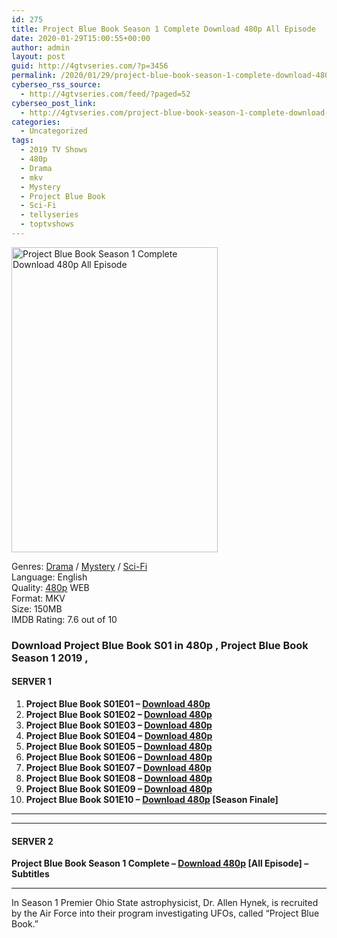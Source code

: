 ```yaml
---
id: 275
title: Project Blue Book Season 1 Complete Download 480p All Episode
date: 2020-01-29T15:00:55+00:00
author: admin
layout: post
guid: http://4gtvseries.com/?p=3456
permalink: /2020/01/29/project-blue-book-season-1-complete-download-480p-all-episode/
cyberseo_rss_source:
  - http://4gtvseries.com/feed/?paged=52
cyberseo_post_link:
  - http://4gtvseries.com/project-blue-book-season-1-complete-download-480p-all-episode/
categories:
  - Uncategorized
tags:
  - 2019 TV Shows
  - 480p
  - Drama
  - mkv
  - Mystery
  - Project Blue Book
  - Sci-Fi
  - tellyseries
  - toptvshows
---
```

<img loading="lazy" class="aligncenter" src="https://3.bp.blogspot.com/-a-H2ojqbohw/XjGTD2zYv3I/AAAAAAAAAUk/g2jxywbBUXcRqrLsP-QX-cQHKOSKi45iQCK4BGAYYCw/s1600/Project%2BBlue%2BBook%2BSeason%2B1.jpg" alt="Project Blue Book Season 1 Complete Download 480p All Episode" width="330" height="488" />

Genres:&nbsp;<a href="http://4gtvseries.com/tag/drama/" data-wpel-link="internal">Drama</a> / <a href="http://4gtvseries.com/tag/mystery/" data-wpel-link="internal">Mystery</a> / <a href="http://4gtvseries.com/tag/sci-fi/" data-wpel-link="internal">Sci-Fi</a>  
Language: English  
Quality:&nbsp;<a href="http://4gtvseries.com/tag/480p/" data-wpel-link="internal">480p</a> WEB  
Format: MKV  
Size: 150MB  
IMDB Rating: 7.6 out of 10

### **Download Project Blue Book S01 in 480p , Project Blue Book Season 1 2019 ,&nbsp;**

#### <span><strong>SERVER 1</strong></span>

  1. **Project Blue Book S01E01 – <a href="http://slink.dl480p.xyz/vQRtlIZk" data-wpel-link="external" target="_blank" rel="nofollow external noopener noreferrer" class="wpel-icon-left"><i class="wpel-icon fa fa-download" aria-hidden="true"></i>Download 480p</a>**
  2. **Project Blue Book S01E02 – <a href="http://slink.dl480p.xyz/i3RByrC" data-wpel-link="external" target="_blank" rel="nofollow external noopener noreferrer" class="wpel-icon-left"><i class="wpel-icon fa fa-download" aria-hidden="true"></i>Download 480p</a>**
  3. **Project Blue Book S01E03 – <a href="http://slink.dl480p.xyz/zPnjHxks" data-wpel-link="external" target="_blank" rel="nofollow external noopener noreferrer" class="wpel-icon-left"><i class="wpel-icon fa fa-download" aria-hidden="true"></i>Download 480p</a>**
  4. **Project Blue Book S01E04 – <a href="http://slink.dl480p.xyz/xyJPm" data-wpel-link="external" target="_blank" rel="nofollow external noopener noreferrer" class="wpel-icon-left"><i class="wpel-icon fa fa-download" aria-hidden="true"></i>Download 480p</a>**
  5. **Project Blue Book S01E05 – <a href="http://slink.dl480p.xyz/9P4Hr2" data-wpel-link="external" target="_blank" rel="nofollow external noopener noreferrer" class="wpel-icon-left"><i class="wpel-icon fa fa-download" aria-hidden="true"></i>Download 480p</a>**
  6. **Project Blue Book S01E06 – <a href="http://slink.dl480p.xyz/V636vb" data-wpel-link="external" target="_blank" rel="nofollow external noopener noreferrer" class="wpel-icon-left"><i class="wpel-icon fa fa-download" aria-hidden="true"></i>Download 480p</a>**
  7. **Project Blue Book S01E07 – <a href="http://slink.dl480p.xyz/mgjDoHsY" data-wpel-link="external" target="_blank" rel="nofollow external noopener noreferrer" class="wpel-icon-left"><i class="wpel-icon fa fa-download" aria-hidden="true"></i>Download 480p</a>**
  8. **Project Blue Book S01E08 – <a href="http://slink.dl480p.xyz/IxdQyQsl" data-wpel-link="external" target="_blank" rel="nofollow external noopener noreferrer" class="wpel-icon-left"><i class="wpel-icon fa fa-download" aria-hidden="true"></i>Download 480p</a>**
  9. **Project Blue Book S01E09 – <a href="http://slink.dl480p.xyz/73XzB8" data-wpel-link="external" target="_blank" rel="nofollow external noopener noreferrer" class="wpel-icon-left"><i class="wpel-icon fa fa-download" aria-hidden="true"></i>Download 480p</a>**
 10. **Project Blue Book S01E10 – <a href="http://slink.dl480p.xyz/fxCFT" data-wpel-link="external" target="_blank" rel="nofollow external noopener noreferrer" class="wpel-icon-left"><i class="wpel-icon fa fa-download" aria-hidden="true"></i>Download 480p</a> [Season Finale]**

* * *

* * *

#### <span><strong>SERVER 2</strong></span>

**Project Blue Book Season 1 Complete – <a href="http://dl480p.xyz/3779/" data-wpel-link="external" target="_blank" rel="nofollow external noopener noreferrer" class="wpel-icon-left"><i class="wpel-icon fa fa-download" aria-hidden="true"></i>Download 480p</a> [All Episode] – Subtitles**

* * *

In Season 1 Premier Ohio State astrophysicist, Dr. Allen Hynek, is recruited by the Air Force into their program investigating UFOs, called “Project Blue Book.”

<div align="center">
</div>
